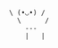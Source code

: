 
                \ (•◡•) / 
                  \      / 
                    ---
                    |   |
